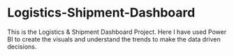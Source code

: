 # Logistics-Shipment-Dashboard
This is the Logistics &amp; Shipment Dashboard Project. Here I have used Power BI to create the visuals and understand the trends to make the data driven decisions.
